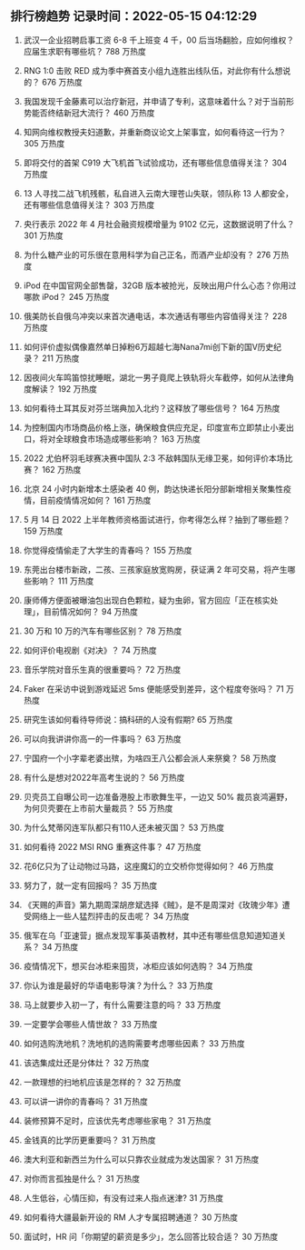 
## 排行榜趋势 记录时间：2022-05-15 04:12:29
  
  1. 武汉一企业招聘启事工资 6-8 千上班变 4 千，00 后当场翻脸，应如何维权？应届生求职有哪些坑？ 788 万热度
    
  2. RNG 1:0 击败 RED 成为季中赛首支小组九连胜出线队伍，对此你有什么想说的？ 676 万热度
    
  3. 我国发现千金藤素可以治疗新冠，并申请了专利，这意味着什么？对于当前形势能否终结新冠大流行？ 460 万热度
    
  4. 知网向维权教授夫妇道歉，并重新商议论文上架事宜，如何看待这一行为？ 305 万热度
    
  5. 即将交付的首架 C919 大飞机首飞试验成功，还有哪些信息值得关注？ 304 万热度
    
  6. 13 人寻找二战飞机残骸，私自进入云南大理苍山失联，领队称 13 人都安全，还有哪些信息值得关注？ 303 万热度
    
  7. 央行表示 2022 年 4 月社会融资规模增量为 9102 亿元，这数据说明了什么？ 301 万热度
    
  8. 为什么糖产业的可乐很在意用科学为自己正名，而酒产业却没有？ 276 万热度
    
  9. iPod 在中国官网全部售罄，32GB 版本被抢光，反映出用户什么心态？你用过哪款 iPod？ 245 万热度
    
  10. 俄美防长自俄乌冲突以来首次通电话，本次通话有哪些内容值得关注？ 228 万热度
    
  11. 如何评价虚拟偶像嘉然单日掉粉6万超越七海Nana7mi创下新的国V历史纪录？ 211 万热度
    
  12. 因夜间火车鸣笛惊扰睡眠，湖北一男子竟爬上铁轨将火车截停，如何从法律角度解读？ 192 万热度
    
  13. 如何看待土耳其反对芬兰瑞典加入北约？这释放了哪些信号？ 164 万热度
    
  14. 为控制国内市场商品价格上涨，确保粮食供应充足，印度宣布立即禁止小麦出口，将对全球粮食市场造成哪些影响？ 163 万热度
    
  15. 2022 尤伯杯羽毛球赛决赛中国队 2:3 不敌韩国队无缘卫冕，如何评价本场比赛？ 162 万热度
    
  16. 北京 24 小时内新增本土感染者 40 例，韵达快递长阳分部新增相关聚集性疫情，目前疫情情况如何？ 161 万热度
    
  17. 5 月 14 日 2022 上半年教师资格面试进行，你考得怎么样？抽到了哪些题？ 159 万热度
    
  18. 你觉得疫情偷走了大学生的青春吗？ 155 万热度
    
  19. 东莞出台楼市新政，二孩、三孩家庭放宽购房，获证满 2 年可交易，将产生哪些影响？ 111 万热度
    
  20. 康师傅方便面被曝油包出现白色颗粒，疑为虫卵，官方回应「正在核实处理」，目前情况如何？ 94 万热度
    
  21. 30 万和 10 万的汽车有哪些区别？ 78 万热度
    
  22. 如何评价电视剧《对决》？ 74 万热度
    
  23. 音乐学院对音乐生真的很重要吗？ 72 万热度
    
  24. Faker 在采访中说到游戏延迟 5ms 便能感受到差异，这个程度夸张吗？ 71 万热度
    
  25. 研究生该如何看待导师说：搞科研的人没有假期? 65 万热度
    
  26. 可以向我讲讲你高一的一件事吗？ 63 万热度
    
  27. 宁国府一个小字辈老婆出殡，为啥四王八公都会派人来祭奠？ 58 万热度
    
  28. 有什么是想对2022年高考生说的？ 56 万热度
    
  29. 贝壳员工自曝公司一边准备港股上市歌舞生平，一边又 50% 裁员哀鸿遍野，为何贝壳要在上市前大量裁员？ 55 万热度
    
  30. 为什么梵蒂冈连军队都只有110人还未被灭国？ 53 万热度
    
  31. 如何看待 2022 MSI RNG 重赛这件事？ 47 万热度
    
  32. 花6亿只为了让动物过马路，这座魔幻的立交桥你觉得如何？ 46 万热度
    
  33. 努力了，就一定有回报吗？ 35 万热度
    
  34. 《天赐的声音》第九期周深胡彦斌选择《贼》，是不是周深对《玫瑰少年》遭受网络上一些人猛烈抨击的反击呢？ 34 万热度
    
  35. 俄军在乌「亚速营」据点发现军事英语教材，其中还有哪些信息知道知道关系？ 34 万热度
    
  36. 疫情情况下，想买台冰柜来囤货，冰柜应该如何选购？ 34 万热度
    
  37. 你认为谁是最好的华语电影导演？为什么？ 33 万热度
    
  38. 马上就要步入初一了，有什么需要注意的吗？ 33 万热度
    
  39. 一定要学会哪些人情世故？ 33 万热度
    
  40. 如何选购洗地机？洗地机的选购需要考虑哪些因素？ 33 万热度
    
  41. 该选集成灶还是分体灶？ 32 万热度
    
  42. 一款理想的扫地机应该是怎样的？ 32 万热度
    
  43. 可以讲一讲你的青春吗？ 31 万热度
    
  44. 装修预算不足时，应该优先考虑哪些家电？ 31 万热度
    
  45. 金钱真的比学历更重要吗？ 31 万热度
    
  46. 澳大利亚和新西兰为什么可以只靠农业就成为发达国家？ 31 万热度
    
  47. 对你而言孤独是什么？ 31 万热度
    
  48. 人生低谷，心情压抑，有没有过来人指点迷津? 31 万热度
    
  49. 如何看待大疆最新开设的 RM 人才专属招聘通道？ 30 万热度
    
  50. 面试时，HR 问「你期望的薪资是多少」，怎么回答比较合适？ 30 万热度
    
